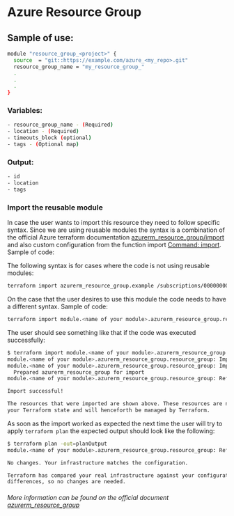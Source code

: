 # Azure Resource Group

## Sample of use:

```bash
module "resource_group_<project>" {
  source  = "git::https://example.com/azure_<my_repo>.git"
  resource_group_name = "my_resource_group_"
  .
  .
  .
}
```

### Variables:

```bash
- resource_group_name - (Required)
- location - (Required)
- timeouts_block (optional)
- tags - (Optional map)
```

### Output:

```bash
- id
- location
- tags
```

### Import the reusable module

In case the user wants to import this resource they need to follow specific syntax. Since we are using reusable modules
the syntax is a combination of the official Azure terraform
documentation [azurerm_resource_group/import](https://registry.terraform.io/providers/hashicorp/azurerm/latest/docs/resources/resource_group#import)
and also custom configuration from the function
import [Command: import](https://developer.hashicorp.com/terraform/cli/commands/import). Sample of code:

The following syntax is for cases where the code is not using reusable modules:
```bash
terraform import azurerm_resource_group.example /subscriptions/00000000-0000-0000-0000-000000000000/resourceGroups/example
```

On the case that the user desires to use this module the code needs to have a different syntax. Sample of code:

```bash
terraform import module.<name of your module>.azurerm_resource_group.resource_group /subscriptions/00000000-0000-0000-0000-000000000000/resourceGroups/example
```

The user should see something like that if the code was executed successfully:

```bash
$ terraform import module.<name of your module>.azurerm_resource_group.resource_group /subscriptions/00000000-0000-0000-0000-000000000000/resourceGroups/example
module.<name of your module>.azurerm_resource_group.resource_group: Importing from ID "/subscriptions/00000000-0000-0000-0000-000000000000/resourceGroups/InfraStructureAsCode"...
module.<name of your module>.azurerm_resource_group.resource_group: Import prepared!
  Prepared azurerm_resource_group for import
module.<name of your module>.azurerm_resource_group.resource_group: Refreshing state... [id=/subscriptions/00000000-0000-0000-0000-000000000000/resourceGroups/example]

Import successful!

The resources that were imported are shown above. These resources are now in
your Terraform state and will henceforth be managed by Terraform.
```

As soon as the import worked as expected the next time the user will try to apply `terraform plan` the expected output should look like the following:

```bash
$ terraform plan -out=planOutput
module.<name of your module>.azurerm_resource_group.resource_group: Refreshing state... [id=/subscriptions/00000000-0000-0000-0000-000000000000/resourceGroups/example]

No changes. Your infrastructure matches the configuration.

Terraform has compared your real infrastructure against your configuration and found no
differences, so no changes are needed.
```

###### More information can be found on the official document [azurerm_resource_group](https://registry.terraform.io/providers/hashicorp/azurerm/latest/docs/resources/resource_group)